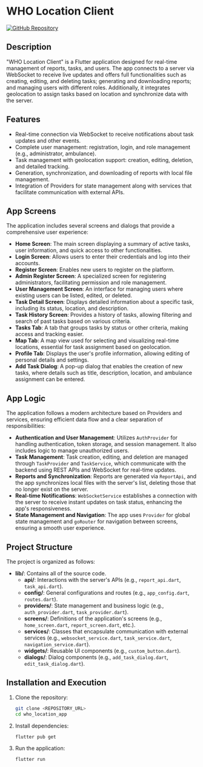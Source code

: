 # WHO Location Client

[![GitHub Repository](https://img.shields.io/badge/GitHub-Repository-blue.svg)](https://github.com/Unaiigartua/who_location_app)

## Description

"WHO Location Client" is a Flutter application designed for real-time management of reports, tasks, and users. The app connects to a server via WebSocket to receive live updates and offers full functionalities such as creating, editing, and deleting tasks; generating and downloading reports; and managing users with different roles. Additionally, it integrates geolocation to assign tasks based on location and synchronize data with the server.

## Features

- Real-time connection via WebSocket to receive notifications about task updates and other events.
- Complete user management: registration, login, and role management (e.g., administrator, ambulance).
- Task management with geolocation support: creation, editing, deletion, and detailed tracking.
- Generation, synchronization, and downloading of reports with local file management.
- Integration of Providers for state management along with services that facilitate communication with external APIs.

## App Screens

The application includes several screens and dialogs that provide a comprehensive user experience:

- **Home Screen**: The main screen displaying a summary of active tasks, user information, and quick access to other functionalities.
- **Login Screen**: Allows users to enter their credentials and log into their accounts.
- **Register Screen**: Enables new users to register on the platform.
- **Admin Register Screen**: A specialized screen for registering administrators, facilitating permission and role management.
- **User Management Screen**: An interface for managing users where existing users can be listed, edited, or deleted.
- **Task Detail Screen**: Displays detailed information about a specific task, including its status, location, and description.
- **Task History Screen**: Provides a history of tasks, allowing filtering and search of past tasks based on various criteria.
- **Tasks Tab**: A tab that groups tasks by status or other criteria, making access and tracking easier.
- **Map Tab**: A map view used for selecting and visualizing real-time locations, essential for task assignment based on geolocation.
- **Profile Tab**: Displays the user's profile information, allowing editing of personal details and settings.
- **Add Task Dialog**: A pop-up dialog that enables the creation of new tasks, where details such as title, description, location, and ambulance assignment can be entered.

## App Logic

The application follows a modern architecture based on Providers and services, ensuring efficient data flow and a clear separation of responsibilities:

- **Authentication and User Management**: Utilizes `AuthProvider` for handling authentication, token storage, and session management. It also includes logic to manage unauthorized users.
- **Task Management**: Task creation, editing, and deletion are managed through `TaskProvider` and `TaskService`, which communicate with the backend using REST APIs and WebSocket for real-time updates.
- **Reports and Synchronization**: Reports are generated via `ReportApi`, and the app synchronizes local files with the server's list, deleting those that no longer exist on the server.
- **Real-time Notifications**: `WebSocketService` establishes a connection with the server to receive instant updates on task status, enhancing the app's responsiveness.
- **State Management and Navigation**: The app uses `Provider` for global state management and `goRouter` for navigation between screens, ensuring a smooth user experience.

## Project Structure

The project is organized as follows:

- **lib/**: Contains all of the source code.
  - **api/**: Interactions with the server's APIs (e.g., `report_api.dart`, `task_api.dart`).
  - **config/**: General configurations and routes (e.g., `app_config.dart`, `routes.dart`).
  - **providers/**: State management and business logic (e.g., `auth_provider.dart`, `task_provider.dart`).
  - **screens/**: Definitions of the application's screens (e.g., `home_screen.dart`, `report_screen.dart`, etc.).
  - **services/**: Classes that encapsulate communication with external services (e.g., `websocket_service.dart`, `task_service.dart`, `navigation_service.dart`).
  - **widgets/**: Reusable UI components (e.g., `custom_button.dart`).
  - **dialogs/**: Dialog components (e.g., `add_task_dialog.dart`, `edit_task_dialog.dart`).

## Installation and Execution

1. Clone the repository:
   ```sh
   git clone <REPOSITORY_URL>
   cd who_location_app
   ```

2. Install dependencies:
   ```sh
   flutter pub get
   ```

3. Run the application:
   ```sh
   flutter run
   ```

